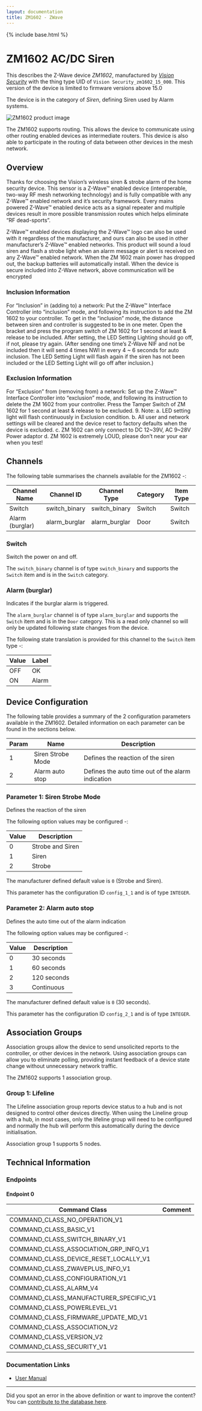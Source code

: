 ```yaml
---
layout: documentation
title: ZM1602 - ZWave
---
```


{% include base.html %}

# ZM1602 AC/DC Siren
This describes the Z-Wave device *ZM1602*, manufactured by *[Vision Security](http://www.visionsecurity.com.tw/)* with the thing type UID of ```Vision Security_zm1602_15_000```.
This version of the device is limited to firmware versions above 15.0

The device is in the category of *Siren*, defining Siren used by Alarm systems.

![ZM1602 product image](https://opensmarthouse.org/assets/zwave/attachments/110/VSN-ZM1602.jpg)


The ZM1602 supports routing. This allows the device to communicate using other routing enabled devices as intermediate routers.  This device is also able to participate in the routing of data between other devices in the mesh network.

## Overview

Thanks for choosing the Vision’s wireless siren & strobe alarm of the home security device. This sensor is a Z-Wave™ enabled device (interoperable, two-way RF mesh networking technology) and is fully compatible with any Z-Wave™ enabled network and it’s security framework. Every mains powered Z-Wave™ enabled device acts as a signal repeater and multiple devices result in more possible transmission routes which helps eliminate “RF dead-sports”.

Z-Wave™ enabled devices displaying the Z-Wave™ logo can also be used with it regardless of the manufacturer, and ours can also be used in other manufacturer’s Z-Wave™ enabled networks. This product will sound a loud siren and flash a strobe light when an alarm message or alert is received on any Z-Wave™ enabled network. When the ZM 1602 main power has dropped out, the backup batteries will automatically install. When the device is secure included into Z-Wave network, above communication will be encrypted

### Inclusion Information

For “Inclusion” in (adding to) a network: Put the Z-Wave™ Interface Controller into “inclusion” mode, and following its instruction to add the ZM 1602 to your controller. To get in the “inclusion” mode, the distance between siren and controller is suggested to be in one meter. Open the bracket and press the program switch of ZM 1602 for 1 second at least & release to be included. After setting, the LED Setting Lighting should go off, if not, please try again. (After sending one time’s Z-Wave NIF and not be included then it will send 4 times NWI in every 4 ~ 6 seconds for auto inclusion. The LED Setting Light will flash again if the siren has not been included or the LED Setting Light will go off after inclusion.)

### Exclusion Information

For “Exclusion” from (removing from) a network: Set up the Z-Wave™ Interface Controller into “exclusion” mode, and following its instruction to delete the ZM 1602 from your controller. Press the Tamper Switch of ZM 1602 for 1 second at least & release to be excluded. 9. Note: a. LED setting light will flash continuously in Exclusion condition. b. All user and network settings will be cleared and the device reset to factory defaults when the device is excluded. c. ZM 1602 can only connect to DC 12~39V, AC 9~28V Power adaptor d. ZM 1602 is extremely LOUD, please don’t near your ear when you test!

## Channels

The following table summarises the channels available for the ZM1602 -:

| Channel Name | Channel ID | Channel Type | Category | Item Type |
|--------------|------------|--------------|----------|-----------|
| Switch | switch_binary | switch_binary | Switch | Switch | 
| Alarm (burglar) | alarm_burglar | alarm_burglar | Door | Switch | 

### Switch
Switch the power on and off.

The ```switch_binary``` channel is of type ```switch_binary``` and supports the ```Switch``` item and is in the ```Switch``` category.

### Alarm (burglar)
Indicates if the burglar alarm is triggered.

The ```alarm_burglar``` channel is of type ```alarm_burglar``` and supports the ```Switch``` item and is in the ```Door``` category. This is a read only channel so will only be updated following state changes from the device.

The following state translation is provided for this channel to the ```Switch``` item type -:

| Value | Label     |
|-------|-----------|
| OFF | OK |
| ON | Alarm |



## Device Configuration

The following table provides a summary of the 2 configuration parameters available in the ZM1602.
Detailed information on each parameter can be found in the sections below.

| Param | Name  | Description |
|-------|-------|-------------|
| 1 | Siren Strobe Mode | Defines the reaction of the siren |
| 2 | Alarm auto stop | Defines the auto time out of the alarm indication |

### Parameter 1: Siren Strobe Mode

Defines the reaction of the siren

The following option values may be configured -:

| Value  | Description |
|--------|-------------|
| 0 | Strobe and Siren |
| 1 | Siren |
| 2 | Strobe |

The manufacturer defined default value is ```0``` (Strobe and Siren).

This parameter has the configuration ID ```config_1_1``` and is of type ```INTEGER```.


### Parameter 2: Alarm auto stop

Defines the auto time out of the alarm indication

The following option values may be configured -:

| Value  | Description |
|--------|-------------|
| 0 | 30 seconds |
| 1 | 60 seconds |
| 2 | 120 seconds |
| 3 | Continuous |

The manufacturer defined default value is ```0``` (30 seconds).

This parameter has the configuration ID ```config_2_1``` and is of type ```INTEGER```.


## Association Groups

Association groups allow the device to send unsolicited reports to the controller, or other devices in the network. Using association groups can allow you to eliminate polling, providing instant feedback of a device state change without unnecessary network traffic.

The ZM1602 supports 1 association group.

### Group 1: Lifeline

The Lifeline association group reports device status to a hub and is not designed to control other devices directly. When using the Lineline group with a hub, in most cases, only the lifeline group will need to be configured and normally the hub will perform this automatically during the device initialisation.

Association group 1 supports 5 nodes.

## Technical Information

### Endpoints

#### Endpoint 0

| Command Class | Comment |
|---------------|---------|
| COMMAND_CLASS_NO_OPERATION_V1| |
| COMMAND_CLASS_BASIC_V1| |
| COMMAND_CLASS_SWITCH_BINARY_V1| |
| COMMAND_CLASS_ASSOCIATION_GRP_INFO_V1| |
| COMMAND_CLASS_DEVICE_RESET_LOCALLY_V1| |
| COMMAND_CLASS_ZWAVEPLUS_INFO_V1| |
| COMMAND_CLASS_CONFIGURATION_V1| |
| COMMAND_CLASS_ALARM_V4| |
| COMMAND_CLASS_MANUFACTURER_SPECIFIC_V1| |
| COMMAND_CLASS_POWERLEVEL_V1| |
| COMMAND_CLASS_FIRMWARE_UPDATE_MD_V1| |
| COMMAND_CLASS_ASSOCIATION_V2| |
| COMMAND_CLASS_VERSION_V2| |
| COMMAND_CLASS_SECURITY_V1| |

### Documentation Links

* [User Manual](https://www.opensmarthouse.org/zwavedatabase/110/ZM-1602-5-manual.pdf)

---

Did you spot an error in the above definition or want to improve the content?
You can [contribute to the database here](https://www.opensmarthouse.org/zwavedatabase/110).
